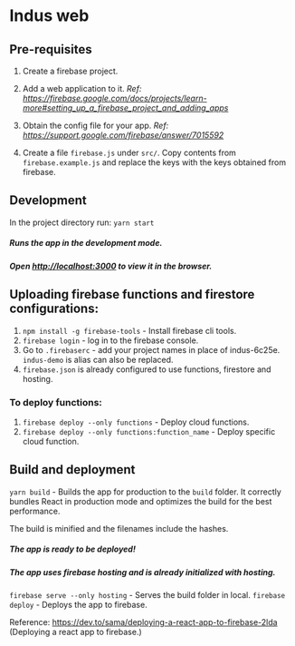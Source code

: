 # Indus web

## Pre-requisites

1. Create a firebase project.
2. Add a web application to it.
   _Ref: https://firebase.google.com/docs/projects/learn-more#setting_up_a_firebase_project_and_adding_apps_
3. Obtain the config file for your app.
   _Ref: https://support.google.com/firebase/answer/7015592_

4. Create a file `firebase.js` under `src/`. Copy contents from `firebase.example.js` and replace the keys with the keys obtained from firebase.


## Development

In the project directory run: `yarn start`

##### Runs the app in the development mode.

##### Open [http://localhost:3000](http://localhost:3000) to view it in the browser.


## Uploading firebase functions and firestore configurations:
1. `npm install -g firebase-tools` - Install firebase cli tools. 
2. `firebase login` - log in to the firebase console.
3. Go to `.firebaserc` - add your project names in place of indus-6c25e. `indus-demo` is alias can also be replaced.
4. `firebase.json` is already configured to use functions, firestore and hosting.

### To deploy functions:
1. `firebase deploy --only functions` - Deploy cloud functions.
2. `firebase deploy --only functions:function_name` - Deploy specific cloud function.


## Build and deployment

`yarn build` -
Builds the app for production to the `build` folder.
It correctly bundles React in production mode and optimizes the build for the best performance.

The build is minified and the filenames include the hashes.

##### The app is ready to be deployed!

##### The app uses firebase hosting and is already initialized with hosting.

`firebase serve --only hosting` - Serves the build folder in local.
`firebase deploy` - Deploys the app to firebase.

Reference: https://dev.to/sama/deploying-a-react-app-to-firebase-2lda (Deploying a react app to firebase.)
